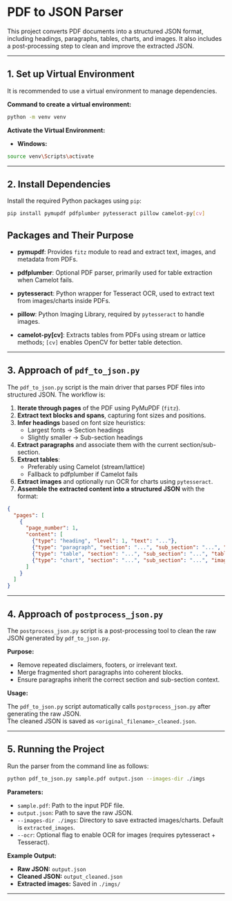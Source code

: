 # PDF to JSON Parser

This project converts PDF documents into a structured JSON format, including headings, paragraphs, tables, charts, and images. It also includes a post-processing step to clean and improve the extracted JSON.

---

## 1. Set up Virtual Environment

It is recommended to use a virtual environment to manage dependencies.  

**Command to create a virtual environment:**
```bash
python -m venv venv
```

**Activate the Virtual Environment:**

- **Windows:**
```bash
source venv\Scripts\activate
```

---

## 2. Install Dependencies

Install the required Python packages using `pip`:

```bash
pip install pymupdf pdfplumber pytesseract pillow camelot-py[cv] 
```

## Packages and Their Purpose

- **pymupdf**: Provides `fitz` module to read and extract text, images, and metadata from PDFs.  

- **pdfplumber**: Optional PDF parser, primarily used for table extraction when Camelot fails.  

- **pytesseract**: Python wrapper for Tesseract OCR, used to extract text from images/charts inside PDFs.  

- **pillow**: Python Imaging Library, required by `pytesseract` to handle images.  

- **camelot-py[cv]**: Extracts tables from PDFs using stream or lattice methods; `[cv]` enables OpenCV for better table detection.

---

## 3. Approach of `pdf_to_json.py`

The `pdf_to_json.py` script is the main driver that parses PDF files into structured JSON. The workflow is:

1. **Iterate through pages** of the PDF using PyMuPDF (`fitz`).  
2. **Extract text blocks and spans**, capturing font sizes and positions.  
3. **Infer headings** based on font size heuristics:  
   - Largest fonts → Section headings  
   - Slightly smaller → Sub-section headings  
4. **Extract paragraphs** and associate them with the current section/sub-section.  
5. **Extract tables**:  
   - Preferably using Camelot (stream/lattice)  
   - Fallback to pdfplumber if Camelot fails  
6. **Extract images** and optionally run OCR for charts using `pytesseract`.  
7. **Assemble the extracted content into a structured JSON** with the format:

```json
{
  "pages": [
    {
      "page_number": 1,
      "content": [
        {"type": "heading", "level": 1, "text": "..."},
        {"type": "paragraph", "section": "...", "sub_section": "...", "text": "..."},
        {"type": "table", "section": "...", "sub_section": "...", "table_data": [...]},
        {"type": "chart", "section": "...", "sub_section": "...", "image_path": "...", "description": "..."}
      ]
    }
  ]
}
```

---

## 4. Approach of `postprocess_json.py`

The `postprocess_json.py` script is a post-processing tool to clean the raw JSON generated by `pdf_to_json.py`.

**Purpose:**

- Remove repeated disclaimers, footers, or irrelevant text.  
- Merge fragmented short paragraphs into coherent blocks.  
- Ensure paragraphs inherit the correct section and sub-section context.

**Usage:**

The `pdf_to_json.py` script automatically calls `postprocess_json.py` after generating the raw JSON.  
The cleaned JSON is saved as `<original_filename>_cleaned.json`.

---

## 5. Running the Project

Run the parser from the command line as follows:

```bash
python pdf_to_json.py sample.pdf output.json --images-dir ./imgs
```

**Parameters:**

- `sample.pdf`: Path to the input PDF file.  
- `output.json`: Path to save the raw JSON.  
- `--images-dir ./imgs`: Directory to save extracted images/charts. Default is `extracted_images`.  
- `--ocr`: Optional flag to enable OCR for images (requires pytesseract + Tesseract).  

**Example Output:**

- **Raw JSON:** `output.json`  
- **Cleaned JSON:** `output_cleaned.json`  
- **Extracted images:** Saved in `./imgs/`

---
